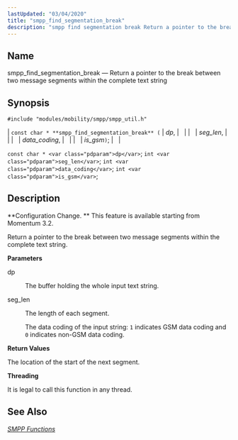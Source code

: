 ```yaml
---
lastUpdated: "03/04/2020"
title: "smpp_find_segmentation_break"
description: "smpp find segmentation break Return a pointer to the break between two message segments within the complete text string const char smpp find segmentation break dp seg len data coding is gsm const char dp int seg len int data coding int is gsm Configuration Change This feature is available..."
---
```


<a name="apis.smpp_find_segmentation_break"></a> 
## Name

smpp_find_segmentation_break — Return a pointer to the break between two message segments within the complete text string

## Synopsis

`#include "modules/mobility/smpp/smpp_util.h"`

| `const char * **smpp_find_segmentation_break** (` | <var class="pdparam">dp</var>, |   |
|   | <var class="pdparam">seg_len</var>, |   |
|   | <var class="pdparam">data_coding</var>, |   |
|   | <var class="pdparam">is_gsm</var>`)`; |   |

`const char * <var class="pdparam">dp</var>`;
`int <var class="pdparam">seg_len</var>`;
`int <var class="pdparam">data_coding</var>`;
`int <var class="pdparam">is_gsm</var>`;<a name="idp61288688"></a> 
## Description

**Configuration Change. ** This feature is available starting from Momentum 3.2.

Return a pointer to the break between two message segments within the complete text string.

**<a name="idp61291632"></a> Parameters**

<dl class="variablelist">

<dt>dp</dt>

<dd>

The buffer holding the whole input text string.

</dd>

<dt>seg_len</dt>

<dd>

The length of each segment.

</dd>

<dd>

The data coding of the input string: `1` indicates GSM data coding and `0` indicates non-GSM data coding.

</dd>

</dl>

**<a name="idp61298832"></a> Return Values**

The location of the start of the next segment.

**<a name="idp61299776"></a> Threading**

It is legal to call this function in any thread.

<a name="idp61300880"></a> 
## See Also

[*SMPP Functions*](/momentum/3/3-api/smpp)